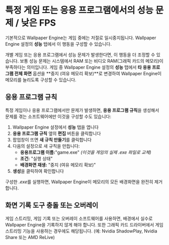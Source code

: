 # 특정 게임 또는 응용 프로그램에서의 성능 문제 / 낮은 FPS

기본적으로 Wallpaper Engine는 게임 중에는 저절로 일시중지됩니다. Wallpaper Engine 설정의 **성능** 탭에서 이 행동을 구성할 수 있습니다.

개별 게임 또는 응용 프로그램에서 성능 문제가 발생한다면, 이 행동을 더 조정할 수 있습니다. 보통 성능 문제는 시스템에서 RAM 또는 비디오 RAM(그래픽 카드의 메모리)이 부족하다는 의미입니다. 게임 중 Wallpaper Engine 설정의 **성능** 탭에서 **타 응용 프로그램 전체 화면** 옵션을 **중지 (여유 메모리 확보)**로 변경하여 Wallpaper Engine이 메모리를 늘리도록 구성할 수 있습니다.

## 응용 프로그램 규칙

특정 게임이나 응용 프로그램에서만 문제가 발생하면, **응용 프로그램 규칙**을 생성해서 문제를 겪는 소프트웨어에만 이것을 구성할 수도 있습니다:

1. Wallpaper Engine 설정에서 **성능** 탭을 엽니다
2. **응용 프로그램 규칙** 옆의 **편집** 버튼을 클릭합니다
3. 팝업창이 뜨면 **새 규칙 만들기**를 클릭합니다
4. 다음의 설정으로 새 규칙을 만듭니다:
    * **응용프로그램 이름:**"game.exe" *(이것을 게임의 실제 .exe 파일로 교체)*
    * **조건:** "실행 상태"
    * **배경화면 재생:** "중지 (여유 메모리 확보)"
5. **생성**을 클릭하여 확인합니다

구성한 *.exe*를 실행하면, Wallpaper Engine이 메모리의 모든 배경화면을 완전히 제거합니다.

## 화면 기록 도구 충돌 또는 오버레이

게임 스트리밍, 게임 기록 또는 오버레이 소프트웨어를 사용하면, 배경에서 실수로 Wallpaper Engine을 기록하지 않게 해야 합니다. 또한 그래픽 카드 드라이버에서 게임 스트리밍 기능을 사용하는 경우에도 해당됩니다. (예: Nvidia ShadowPlay, Nvidia Share 또는 AMD ReLive)
